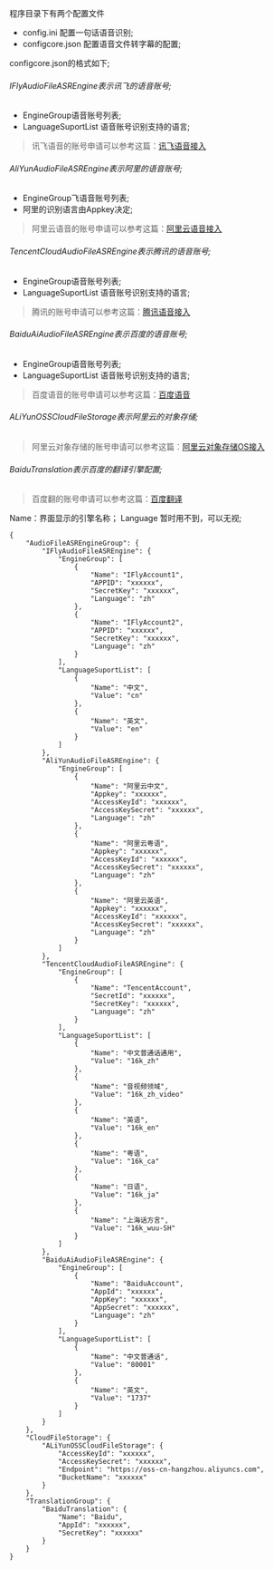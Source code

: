 程序目录下有两个配置文件
- config.ini 配置一句话语音识别;
- configcore.json 配置语音文件转字幕的配置;

configcore.json的格式如下;


###### IFlyAudioFileASREngine表示讯飞的语音账号;
- EngineGroup语音账号列表;
- LanguageSuportList 语音账号识别支持的语言;

> 讯飞语音的账号申请可以参考这篇：[讯飞语音接入](https://www.xfyun.cn/doc/platform/quickguide.html)

###### AliYunAudioFileASREngine表示阿里的语音账号;
- EngineGroup飞语音账号列表;
- 阿里的识别语言由Appkey决定;

> 阿里云语音的账号申请可以参考这篇：[阿里云语音接入](https://help.aliyun.com/document_detail/69835.html)

###### TencentCloudAudioFileASREngine表示腾讯的语音账号;
- EngineGroup语音账号列表;
- LanguageSuportList 语音账号识别支持的语言;

> 腾讯的账号申请可以参考这篇：[腾讯语音接入](https://cloud.tencent.com/document/product/1093/35691)

###### BaiduAiAudioFileASREngine表示百度的语音账号;
- EngineGroup语音账号列表;
- LanguageSuportList 语音账号识别支持的语言;

> 百度语音的账号申请可以参考这篇：[百度语音](https://ai.baidu.com/ai-doc/REFERENCE/Ck3dwjgn3)

###### ALiYunOSSCloudFileStorage表示阿里云的对象存储;
> 阿里云对象存储的账号申请可以参考这篇：[阿里云对象存储OS接入](https://www.aliyun.com/product/oss)

###### BaiduTranslation表示百度的翻译引擎配置;
> 百度翻的账号申请可以参考这篇：[百度翻译](https://api.fanyi.baidu.com/)

Name：界面显示的引擎名称；
Language 暂时用不到，可以无视;

```
{
	"AudioFileASREngineGroup": {
		"IFlyAudioFileASREngine": {
			"EngineGroup": [
				{
					"Name": "IFlyAccount1",
					"APPID": "xxxxxx",
					"SecretKey": "xxxxxx",
					"Language": "zh"
				},
				{
					"Name": "IFlyAccount2",
					"APPID": "xxxxxx",
					"SecretKey": "xxxxxx",
					"Language": "zh"
				}
			],
			"LanguageSuportList": [
				{
					"Name": "中文",
					"Value": "cn"
				},
				{
					"Name": "英文",
					"Value": "en"
				}
			]
		},
		"AliYunAudioFileASREngine": {
			"EngineGroup": [
				{
					"Name": "阿里云中文",
					"Appkey": "xxxxxx",
					"AccessKeyId": "xxxxxx",
					"AccessKeySecret": "xxxxxx",
					"Language": "zh"
				},
				{
					"Name": "阿里云粤语",
					"Appkey": "xxxxxx",
					"AccessKeyId": "xxxxxx",
					"AccessKeySecret": "xxxxxx",
					"Language": "zh"
				},
				{
					"Name": "阿里云英语",
					"Appkey": "xxxxxx",
					"AccessKeyId": "xxxxxx",
					"AccessKeySecret": "xxxxxx",
					"Language": "zh"
				}
			]
		},
		"TencentCloudAudioFileASREngine": {
			"EngineGroup": [
				{
					"Name": "TencentAccount",
					"SecretId": "xxxxxx",
					"SecretKey": "xxxxxx",
					"Language": "zh"
				}
			],
			"LanguageSuportList": [
				{
					"Name": "中文普通话通用",
					"Value": "16k_zh"
				},
				{
					"Name": "音视频领域",
					"Value": "16k_zh_video"
				},
				{
					"Name": "英语",
					"Value": "16k_en"
				},
				{
					"Name": "粤语",
					"Value": "16k_ca"
				},
				{
					"Name": "日语",
					"Value": "16k_ja"
				},
				{
					"Name": "上海话方言",
					"Value": "16k_wuu-SH"
				}
			]
		},
		"BaiduAiAudioFileASREngine": {
			"EngineGroup": [
				{
					"Name": "BaiduAccount",
					"AppId": "xxxxxx",
					"AppKey": "xxxxxx",
					"AppSecret": "xxxxxx",
					"Language": "zh"
				}
			],
			"LanguageSuportList": [
				{
					"Name": "中文普通话",
					"Value": "80001"
				},
				{
					"Name": "英文",
					"Value": "1737"
				}
			]
		}
	},
	"CloudFileStorage": {
		"ALiYunOSSCloudFileStorage": {
			"AccessKeyId": "xxxxxx",
			"AccessKeySecret": "xxxxxx",
			"Endpoint": "https://oss-cn-hangzhou.aliyuncs.com",
			"BucketName": "xxxxxx"
		}
	},
	"TranslationGroup": {
		"BaiduTranslation": {
			"Name": "Baidu",
			"AppId": "xxxxxx",
			"SecretKey": "xxxxxx"
		}
	}
}
```

